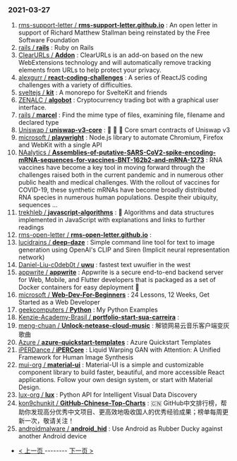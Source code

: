 ### 2021-03-27 
1. [
        rms-support-letter /
**rms-support-letter.github.io**](https://github.com/rms-support-letter/rms-support-letter.github.io) : An open letter in support of Richard Matthew Stallman being reinstated by the Free Software Foundation
1. [
        rails /
**rails**](https://github.com/rails/rails) : Ruby on Rails
1. [
        ClearURLs /
**Addon**](https://github.com/ClearURLs/Addon) : ClearURLs is an add-on based on the new WebExtensions technology and will automatically remove tracking elements from URLs to help protect your privacy.
1. [
        alexgurr /
**react-coding-challenges**](https://github.com/alexgurr/react-coding-challenges) : A series of ReactJS coding challenges with a variety of difficulties.
1. [
        sveltejs /
**kit**](https://github.com/sveltejs/kit) : A monorepo for SvelteKit and friends
1. [
        ZENALC /
**algobot**](https://github.com/ZENALC/algobot) : Cryptocurrency trading bot with a graphical user interface.
1. [
        rails /
**marcel**](https://github.com/rails/marcel) : Find the mime type of files, examining file, filename and declared type
1. [
        Uniswap /
**uniswap-v3-core**](https://github.com/Uniswap/uniswap-v3-core) : 🦄 🦄 🦄 Core smart contracts of Uniswap v3
1. [
        microsoft /
**playwright**](https://github.com/microsoft/playwright) : Node.js library to automate Chromium, Firefox and WebKit with a single API
1. [
        NAalytics /
**Assemblies-of-putative-SARS-CoV2-spike-encoding-mRNA-sequences-for-vaccines-BNT-162b2-and-mRNA-1273**](https://github.com/NAalytics/Assemblies-of-putative-SARS-CoV2-spike-encoding-mRNA-sequences-for-vaccines-BNT-162b2-and-mRNA-1273) : RNA vaccines have become a key tool in moving forward through the challenges raised both in the current pandemic and in numerous other public health and medical challenges. With the rollout of vaccines for COVID-19, these synthetic mRNAs have become broadly distributed RNA species in numerous human populations. Despite their ubiquity, sequences …
1. [
        trekhleb /
**javascript-algorithms**](https://github.com/trekhleb/javascript-algorithms) : 📝 Algorithms and data structures implemented in JavaScript with explanations and links to further readings
1. [
        rms-open-letter /
**rms-open-letter.github.io**](https://github.com/rms-open-letter/rms-open-letter.github.io) : 
1. [
        lucidrains /
**deep-daze**](https://github.com/lucidrains/deep-daze) : Simple command line tool for text to image generation using OpenAI's CLIP and Siren (Implicit neural representation network)
1. [
        Daniel-Liu-c0deb0t /
**uwu**](https://github.com/Daniel-Liu-c0deb0t/uwu) : fastest text uwuifier in the west
1. [
        appwrite /
**appwrite**](https://github.com/appwrite/appwrite) : Appwrite is a secure end-to-end backend server for Web, Mobile, and Flutter developers that is packaged as a set of Docker containers for easy deployment 🚀
1. [
        microsoft /
**Web-Dev-For-Beginners**](https://github.com/microsoft/Web-Dev-For-Beginners) : 24 Lessons, 12 Weeks, Get Started as a Web Developer
1. [
        geekcomputers /
**Python**](https://github.com/geekcomputers/Python) : My Python Examples
1. [
        Kenzie-Academy-Brasil /
**portfolio-start-sua-carreira**](https://github.com/Kenzie-Academy-Brasil/portfolio-start-sua-carreira) : 
1. [
        meng-chuan /
**Unlock-netease-cloud-music**](https://github.com/meng-chuan/Unlock-netease-cloud-music) : 解锁网易云音乐客户端变灰歌曲
1. [
        Azure /
**azure-quickstart-templates**](https://github.com/Azure/azure-quickstart-templates) : Azure Quickstart Templates
1. [
        iPERDance /
**iPERCore**](https://github.com/iPERDance/iPERCore) : Liquid Warping GAN with Attention: A Unified Framework for Human Image Synthesis
1. [
        mui-org /
**material-ui**](https://github.com/mui-org/material-ui) : Material-UI is a simple and customizable component library to build faster, beautiful, and more accessible React applications. Follow your own design system, or start with Material Design.
1. [
        lux-org /
**lux**](https://github.com/lux-org/lux) : Python API for Intelligent Visual Data Discovery
1. [
        kon9chunkit /
**GitHub-Chinese-Top-Charts**](https://github.com/kon9chunkit/GitHub-Chinese-Top-Charts) : 🇨🇳 GitHub中文排行榜，帮助你发现高分优秀中文项目、更高效地吸收国人的优秀经验成果；榜单每周更新一次，敬请关注！
1. [
        androidmalware /
**android_hid**](https://github.com/androidmalware/android_hid) : Use Android as Rubber Ducky against another Android device 

- [ < 上一页 ](https://github.com/able8/github-trending-daily-record/blob/master/2021-03-26.md) -------- [ 下一页 > ](https://github.com/able8/github-trending-daily-record/blob/master/2021-03-28.md)